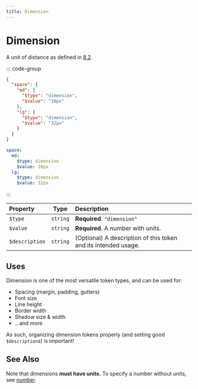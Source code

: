 ```yaml
---
title: Dimension
---
```


# Dimension

A unit of distance as defined in [8.2](https://design-tokens.github.io/community-group/format/#dimension).

::: code-group

```json [JSON]
{
  "space": {
    "md": {
      "$type": "dimension",
      "$value": "16px"
    },
    "lg": {
      "$type": "dimension",
      "$value": "32px"
    }
  }
}
```

```yaml [YAML]
space:
  md:
    $type: dimension
    $value: 10px
  lg:
    $type: dimension
    $value: 32px
```

:::

| Property       |   Type   | Description                                                    |
| :------------- | :------: | :------------------------------------------------------------- |
| `$type`        | `string` | **Required**. `"dimension"`                                    |
| `$value`       | `string` | **Required**. A number with units.                             |
| `$description` | `string` | (Optional) A description of this token and its intended usage. |

## Uses

Dimension is one of the most versatile token types, and can be used for:

- Spacing (margin, padding, gutters)
- Font size
- Line height
- Border width
- Shadow size & width
- …and more

As such, organizing dimension tokens properly (and setting good `$description`s) is important!

## See Also

Note that dimensions **must have units.** To specify a number without units, see [number](/tokens/number).
